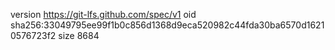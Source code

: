 version https://git-lfs.github.com/spec/v1
oid sha256:33049795ee99f1b0c856d1368d9eca520982c44fda30ba6570d16210576723f2
size 8684
